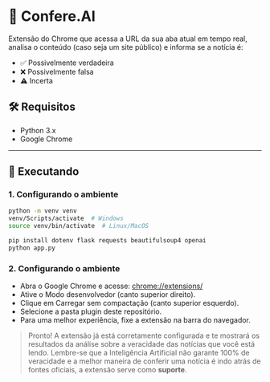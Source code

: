 # 📌 Confere.AI

Extensão do Chrome que acessa a URL da sua aba atual em tempo real, analisa o conteúdo (caso seja um site público) e informa se a notícia é:

- ✅ Possivelmente verdadeira  
- ❌ Possivelmente falsa  
- ⚠️ Incerta  

## 🛠 Requisitos

- Python 3.x 
- Google Chrome  

---

## 🚀 Executando

### 1. Configurando o ambiente
```bash
python -m venv venv  
venv/Scripts/activate  # Windows
source venv/bin/activate  # Linux/MacOS

pip install dotenv flask requests beautifulsoup4 openai
python app.py
```

### 2. Configurando o ambiente

- Abra o Google Chrome e acesse: <chrome://extensions/>
- Ative o Modo desenvolvedor (canto superior direito).
- Clique em Carregar sem compactação (canto superior esquerdo).
- Selecione a pasta plugin deste repositório.
- Para uma melhor experiência, fixe a extensão na barra do navegador.

> Pronto! A extensão já está corretamente configurada e te mostrará os resultados da análise sobre a veracidade das notícias que você está lendo. Lembre-se que a Inteligência Artificial não garante 100% de veracidade e a melhor maneira de conferir uma notícia é indo atrás de fontes oficiais, a extensão serve como **suporte**.

